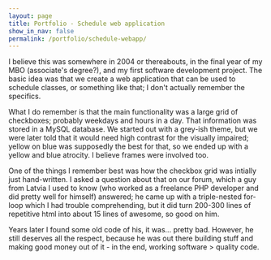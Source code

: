 ```yaml
---
layout: page
title: Portfolio - Schedule web application
show_in_nav: false
permalink: /portfolio/schedule-webapp/
---
```


I believe this was somewhere in 2004 or thereabouts, in the final year of my MBO (associate's degree?), and my first software development project. The basic idea was that we create a web application that can be used to schedule classes, or something like that; I don't actually remember the specifics.

What I do remember is that the main functionality was a large grid of checkboxes; probably weekdays and hours in a day. That information was stored in a MySQL database. We started out with a grey-ish theme, but we were later told that it would need high contrast for the visually impaired; yellow on blue was supposedly the best for that, so we ended up with a yellow and blue atrocity. I believe frames were involved too.

One of the things I remember best was how the checkbox grid was intially just hand-written. I asked a question about that on our forum, which a guy from Latvia I used to know (who worked as a freelance PHP developer and did pretty well for himself) answered; he came up with a triple-nested for-loop which I had trouble comprehending, but it did turn 200-300 lines of repetitive html into about 15 lines of awesome, so good on him.

Years later I found some old code of his, it was... pretty bad. However, he still deserves all the respect, because he was out there building stuff and making good money out of it - in the end, working software > quality code.
